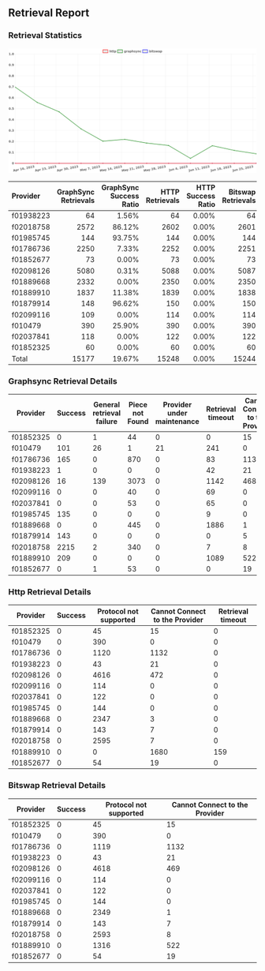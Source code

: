 ## Retrieval Report
### Retrieval Statistics
<img src="https://raw.githubusercontent.com/data-preservation-programs/filplus-checker-assets/main/filecoin-project/filecoin-plus-large-datasets/issues/923/1688008323677.png"/>

| Provider  | GraphSync Retrievals | GraphSync Success Ratio | HTTP Retrievals | HTTP Success Ratio | Bitswap Retrievals | Bitswap Success Ratio |
| :-------- | -------------------: | ----------------------: | --------------: | -----------------: | -----------------: | --------------------: |
| f01938223 |                   64 |                   1.56% |              64 |              0.00% |                 64 |                 0.00% |
| f02018758 |                 2572 |                  86.12% |            2602 |              0.00% |               2601 |                 0.00% |
| f01985745 |                  144 |                  93.75% |             144 |              0.00% |                144 |                 0.00% |
| f01786736 |                 2250 |                   7.33% |            2252 |              0.00% |               2251 |                 0.00% |
| f01852677 |                   73 |                   0.00% |              73 |              0.00% |                 73 |                 0.00% |
| f02098126 |                 5080 |                   0.31% |            5088 |              0.00% |               5087 |                 0.00% |
| f01889668 |                 2332 |                   0.00% |            2350 |              0.00% |               2350 |                 0.00% |
| f01889910 |                 1837 |                  11.38% |            1839 |              0.00% |               1838 |                 0.00% |
| f01879914 |                  148 |                  96.62% |             150 |              0.00% |                150 |                 0.00% |
| f02099116 |                  109 |                   0.00% |             114 |              0.00% |                114 |                 0.00% |
| f010479   |                  390 |                  25.90% |             390 |              0.00% |                390 |                 0.00% |
| f02037841 |                  118 |                   0.00% |             122 |              0.00% |                122 |                 0.00% |
| f01852325 |                   60 |                   0.00% |              60 |              0.00% |                 60 |                 0.00% |
| Total     |                15177 |                  19.67% |           15248 |              0.00% |              15244 |                 0.00% |

### Graphsync Retrieval Details
| Provider  | Success | General retrieval failure | Piece not Found | Provider under maintenance | Retrieval timeout | Cannot Connect to the Provider | Unconfirmed block transfer | Retrieval rejected |
| --------- | ------- | ------------------------- | --------------- | -------------------------- | ----------------- | ------------------------------ | -------------------------- | ------------------ |
| f01852325 | 0       | 1                         | 44              | 0                          | 0                 | 15                             | 0                          | 0                  |
| f010479   | 101     | 26                        | 1               | 21                         | 241               | 0                              | 0                          | 0                  |
| f01786736 | 165     | 0                         | 870             | 0                          | 83                | 1131                           | 1                          | 0                  |
| f01938223 | 1       | 0                         | 0               | 0                          | 42                | 21                             | 0                          | 0                  |
| f02098126 | 16      | 139                       | 3073            | 0                          | 1142              | 468                            | 242                        | 0                  |
| f02099116 | 0       | 0                         | 40              | 0                          | 69                | 0                              | 0                          | 0                  |
| f02037841 | 0       | 0                         | 53              | 0                          | 65                | 0                              | 0                          | 0                  |
| f01985745 | 135     | 0                         | 0               | 0                          | 9                 | 0                              | 0                          | 0                  |
| f01889668 | 0       | 0                         | 445             | 0                          | 1886              | 1                              | 0                          | 0                  |
| f01879914 | 143     | 0                         | 0               | 0                          | 0                 | 5                              | 0                          | 0                  |
| f02018758 | 2215    | 2                         | 340             | 0                          | 7                 | 8                              | 0                          | 0                  |
| f01889910 | 209     | 0                         | 0               | 0                          | 1089              | 522                            | 0                          | 17                 |
| f01852677 | 0       | 1                         | 53              | 0                          | 0                 | 19                             | 0                          | 0                  |

### Http Retrieval Details
| Provider  | Success | Protocol not supported | Cannot Connect to the Provider | Retrieval timeout |
| --------- | ------- | ---------------------- | ------------------------------ | ----------------- |
| f01852325 | 0       | 45                     | 15                             | 0                 |
| f010479   | 0       | 390                    | 0                              | 0                 |
| f01786736 | 0       | 1120                   | 1132                           | 0                 |
| f01938223 | 0       | 43                     | 21                             | 0                 |
| f02098126 | 0       | 4616                   | 472                            | 0                 |
| f02099116 | 0       | 114                    | 0                              | 0                 |
| f02037841 | 0       | 122                    | 0                              | 0                 |
| f01985745 | 0       | 144                    | 0                              | 0                 |
| f01889668 | 0       | 2347                   | 3                              | 0                 |
| f01879914 | 0       | 143                    | 7                              | 0                 |
| f02018758 | 0       | 2595                   | 7                              | 0                 |
| f01889910 | 0       | 0                      | 1680                           | 159               |
| f01852677 | 0       | 54                     | 19                             | 0                 |

### Bitswap Retrieval Details
| Provider  | Success | Protocol not supported | Cannot Connect to the Provider |
| --------- | ------- | ---------------------- | ------------------------------ |
| f01852325 | 0       | 45                     | 15                             |
| f010479   | 0       | 390                    | 0                              |
| f01786736 | 0       | 1119                   | 1132                           |
| f01938223 | 0       | 43                     | 21                             |
| f02098126 | 0       | 4618                   | 469                            |
| f02099116 | 0       | 114                    | 0                              |
| f02037841 | 0       | 122                    | 0                              |
| f01985745 | 0       | 144                    | 0                              |
| f01889668 | 0       | 2349                   | 1                              |
| f01879914 | 0       | 143                    | 7                              |
| f02018758 | 0       | 2593                   | 8                              |
| f01889910 | 0       | 1316                   | 522                            |
| f01852677 | 0       | 54                     | 19                             |
